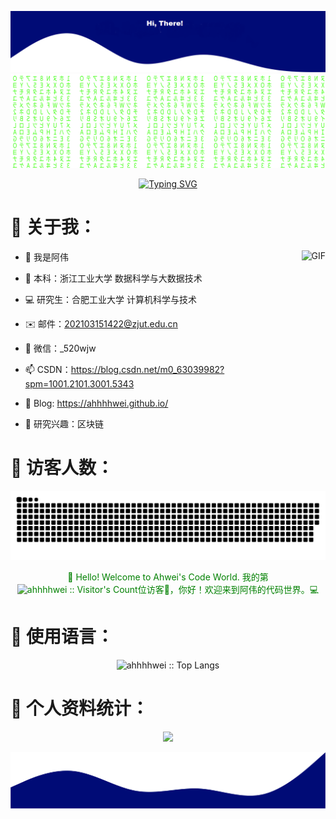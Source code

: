 ![](./pic/readme-top.png)
![Matrix SVG](./pic/matrix.svg)

<p align="center"><a href="https://git.io/typing-svg"><img src="https://readme-typing-svg.demolab.com?font=Fira+Code&weight=900&pause=1000&color=0B3AB8&width=435&lines=Work+one+hour+a+day.%E6%AF%8F%E5%A4%A9%E5%B7%A5%E4%BD%9C%E4%B8%80%E5%B0%8F%E6%97%B6;Maintain+health+for+50+years.%E5%81%A5%E5%BA%B7%E5%B7%A5%E4%BD%9C%E4%BA%94%E5%8D%81%E5%B9%B4;Live+a+happy+life+forever.%E5%B9%B8%E7%A6%8F%E7%94%9F%E6%B4%BB%E4%B8%80%E8%BE%88%E5%AD%90%EF%BC%81" alt="Typing SVG" /></a></p>

# 🤔 关于我：

<img align="right" alt="GIF" src="https://raw.githubusercontent.com/JoeyBling/JoeyBling/master/pic/pusheencode.gif" />

- 👋  我是阿伟

- 🏫  本科：浙江工业大学 数据科学与大数据技术

- 💻  研究生：合肥工业大学 计算机科学与技术

- ✉️  邮件：202103151422@zjut.edu.cn

- 💬  微信：_520wjw

- 📫  CSDN：https://blog.csdn.net/m0_63039982?spm=1001.2101.3001.5343

- 🎇  Blog: https://ahhhhwei.github.io/ 

- 💞️  研究兴趣：区块链

# 👀 访客人数：

<picture>
  <source media="(prefers-color-scheme: dark)" srcset="https://raw.githubusercontent.com/ahhhhwei/ahhhhwei/output/github-contribution-grid-snake-dark.svg">
  <source media="(prefers-color-scheme: light)" srcset="https://raw.githubusercontent.com/ahhhhwei/ahhhhwei/output/github-contribution-grid-snake.svg">
  <img alt="github contribution grid snake animation" src="https://raw.githubusercontent.com/ahhhhwei/ahhhhwei/output/github-contribution-grid-snake.svg">
</picture>

<p style="text-align: center; color: green;">
    👋 Hello! Welcome to Ahwei's Code World. 我的第<img src="https://profile-counter.glitch.me/ahhhhwei/count.svg" alt="ahhhhwei :: Visitor's Count" />位访客🐾，你好！欢迎来到阿伟的代码世界。💻
</p>

# 🔣 使用语言：

<p align="center"><img src="https://github-readme-stats.vercel.app/api/top-langs/?username=ahhhhwei&langs_count=10&theme=tokyonight&layout=compact" alt="ahhhhwei :: Top Langs" /></p>

# 📝 个人资料统计：

<p align="center"><img src="https://github-readme-stats.vercel.app/api?username=ahhhhwei&show_icons=true&line_height=45&theme=dracula&include_all_commits=true"  /></p>

![bottom.png](./pic/readme-bottom.png)












 
